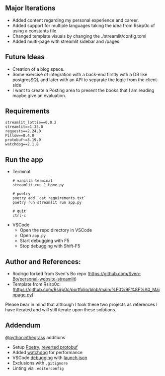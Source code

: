 ## Major Iterations
* Added content regarding my personal experience and career.
* Added support for multiple languages taking the idea from Rsirp0c of using a constants file.
* Changed template visuals by changing the ./streamlit/config.toml 
* Added multi-page with streamlit sidebar and /pages.

## Future Ideas
* Creation of a blog space. 
* Some exercise of integration with a back-end firstly with a DB like postgresSQL and later with an API to separate the logic from the client-side
* I want to create a Posting area to present the books that I am reading maybe give an evaluation. 

## Requirements
```
streamlit_lottie==0.0.2
streamlit==1.33.0
requests==2.24.0
Pillow==8.4.0
protobuf~=3.19.0
watchdog==2.1.8
```

## Run the app
* Terminal
    ```
    # vanilla terminal
    streamlit run 1_Home.py

    # poetry
    poetry add `cat requirements.txt`
    poetry run streamlit run app.py

    # quit
    ctrl-c
    ```
* VSCode
  * Open the repo directory in VSCode
  * Open `app.py`
  * Start debugging with F5
  * Stop debugging with Shift-F5

## Author and References:
* Rodrigo forked from Sven's Bo repo (https://github.com/Sven-Bo/personal-website-streamlit)
* Template from Rsirp0c: (https://github.com/Rsirp0c/portfolio/blob/main/%F0%9F%8F%A0_Mainpage.py)

Please bear in mind that although I took these two projects as references I have iterated and will still iterate upon these solutions.


## Addendum
[@pythoninthegrass](https://github.com/pythoninthegrass) additions
* Setup [Poetry](https://python-poetry.org/docs/#installation), [reverted protobuf](https://discuss.streamlit.io/t/typeerror-descriptors-cannot-not-be-created-directly/25639/11)
* Added [watchdog](https://docs.streamlit.io/library/advanced-features/configuration) for performance
* VSCode [debugging](https://code.visualstudio.com/docs/python/debugging) with [launch.json](https://medium.com/geekculture/how-to-run-your-streamlit-apps-in-vscode-3417da669fc)
* Exclusions with `.gitignore`
* Linting via `.editorconfig`
